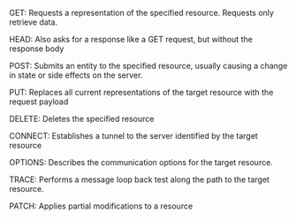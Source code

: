 GET: Requests a representation of the specified resource. Requests only retrieve data. 

HEAD: Also asks for a response like a GET request, but without the response body

POST: Submits an entity to the specified resource, usually causing a change in state or side effects on the server. 

PUT: Replaces all current representations of the target resource with the request payload

DELETE: Deletes the specified resource

CONNECT: Establishes a tunnel to the server identified by the target resource

OPTIONS: Describes the communication options for the target resource. 

TRACE: Performs a message loop back test along the path to the target resource. 

PATCH: Applies partial modifications to a resource